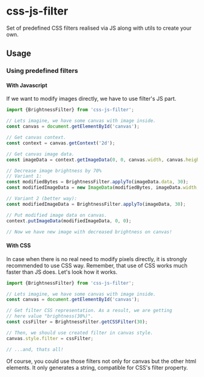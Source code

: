 # css-js-filter

Set of predefined CSS filters realised via JS along with
utils to create your own.

## Usage

### Using predefined filters

#### With Javascript
If we want to modify images directly, we have to use filter's
JS part.

```typescript
import {BrightnessFilter} from 'css-js-filter';

// Lets imagine, we have some canvas with image inside.
const canvas = document.getElementById('canvas');

// Get canvas context.
const context = canvas.getContext('2d');

// Get canvas image data.
const imageData = context.getImageData(0, 0, canvas.width, canvas.height);

// Decrease image brightness by 70%
// Variant 1:
const modifiedBytes = BrightnessFilter.applyTo(imageData.data, 30);
const modifiedImageData = new ImageData(modifiedBytes, imageData.width, imageData.height);

// Variant 2 (better way):
const modifiedImageData = BrightnessFilter.applyTo(imageData, 30);

// Put modified image data on canvas.
context.putImageData(modifiedImageData, 0, 0);

// Now we have new image with decreased brightness on canvas!
```

#### With CSS
In case when there is no real need to modify pixels directly, it is
strongly recommended to use CSS way. Remember, that use of CSS works much
faster than JS does. Let's look how it works.

```typescript
import {BrightnessFilter} from 'css-js-filter';

// Lets imagine, we have some canvas with image inside.
const canvas = document.getElementById('canvas');

// Get filter CSS representation. As a result, we are getting
// here value "brightness(30%)".
const cssFilter = BrightnessFilter.getCSSFilter(30);

// Then, we should use created filter in canvas style.
canvas.style.filter = cssFilter;

// ...and, thats all!
```

Of course, you could use those filters not only for canvas but the other
html elements. It only generates a string, compatible for CSS's filter
property.